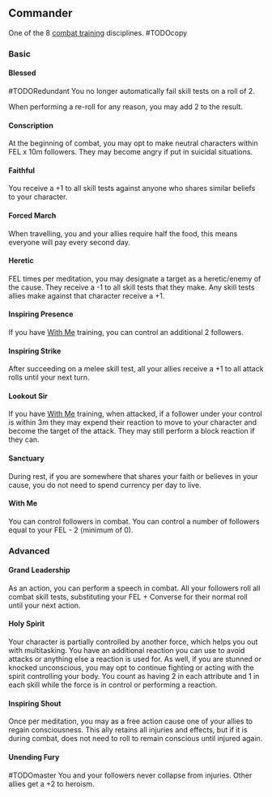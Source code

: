 ## Commander
One of the 8 [combat training](Combat-Training) disciplines.
#TODOcopy 

### Basic

#### Blessed
#TODORedundant 
You no longer automatically fail skill tests on a roll of 2. 

When performing a re-roll for any reason, you may add 2 to the result.

#### Conscription
At the beginning of combat, you may opt to make neutral characters within FEL x 10m followers. They may become angry if put in suicidal situations.

#### Faithful
You receive a +1 to all skill tests against anyone who shares similar beliefs to your character.

#### Forced March
When travelling, you and your allies require half the food, this means everyone will pay every second day.

#### Heretic
FEL times per meditation, you may designate a target as a heretic/enemy of the cause. They receive a -1 to all skill tests that they make. Any skill tests allies make against that character receive a +1.

#### Inspiring Presence
If you have [With Me](#With%20Me) training, you can control an additional 2 followers.

#### Inspiring Strike
After succeeding on a melee skill test, all your allies receive a +1 to all attack rolls until your next turn.

#### Lookout Sir
If you have [With Me](#With%20Me) training, when attacked, if a follower under your control is within 3m they may expend their reaction to move to your character and become the target of the attack. They may still perform a block reaction if they can.

#### Sanctuary
During rest, if you are somewhere that shares your faith or believes in your cause, you do not need to spend currency per day to live.

#### With Me
You can control followers in combat. You can control a number of followers equal to your FEL - 2 (minimum of 0).

### Advanced

#### Grand Leadership
As an action, you can perform a speech in combat. All your followers roll all combat skill tests, substituting your FEL + Converse for their normal roll until your next action.

#### Holy Spirit
Your character is partially controlled by another force, which helps you out with multitasking. You have an additional reaction you can use to avoid attacks or anything else a reaction is used for. As well, if you are stunned or knocked unconscious, you may opt to continue fighting or acting with the spirit controlling your body. You count as having 2 in each attribute and 1 in each skill while the force is in control or performing a reaction.

#### Inspiring Shout
Once per meditation, you may as a free action cause one of your allies to regain consciousness. This ally retains all injuries and effects, but if it is during combat, does not need to roll to remain conscious until injured again.

#### Unending Fury
#TODOmaster
You and your followers never collapse from injuries. Other allies get a +2 to heroism.
